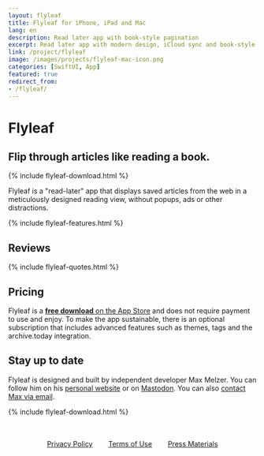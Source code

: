 ```yaml
---
layout: flyleaf
title: Flyleaf for iPhone, iPad and Mac
lang: en
description: Read later app with book-style pagination
excerpt: Read later app with modern design, iCloud sync and book-style pagination.
link: /project/flyleaf
image: /images/projects/flyleaf-mac-icon.png
categories: [SwiftUI, App]
featured: true
redirect_from:
- /flyleaf/
---
```


# Flyleaf

## Flip through articles like reading a book.

{% include flyleaf-download.html %}

Flyleaf is a "read-later" app that displays saved articles from the web in a meticulously designed reading view, without popups, ads or other distractions.

{% include flyleaf-features.html %}

<!-- {% include flyleaf-screenshots.html %} -->


## Reviews

{% include flyleaf-quotes.html %}


## Pricing

Flyleaf is a [**free download** on the App Store](https://apps.apple.com/app/flyleaf-read-later/id6475200381) and does not require payment to use and enjoy. To make the app sustainable, there is an optional subscription that includes advanced features such as themes, tags and the archive.today integration.

## Stay up to date

Flyleaf is designed and built by independent developer Max Melzer. You can follow him on his [personal website](/en) or on [Mastodon](https://mastodon.social/@maxmelzer). You can also [contact Max via email](mailto:flyleaf@moehrenzahn.de).

{% include flyleaf-download.html %}

<div style="display:flex;gap:2rem;margin:3rem auto;justify-content:center">
    <a href="/project/flyleaf/privacy">Privacy Policy</a>
    <a href="/project/flyleaf/terms">Terms of Use</a>
    <a href="/flyleaf-press-media.zip">Press Materials</a>
</div>